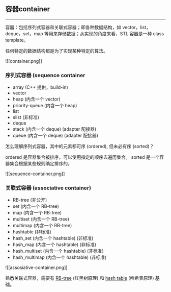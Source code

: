 
## 容器container
------------------------------

容器：包括序列式容器和关联式容器；即各种数据结构，如 vector，list，deque，set，map 等用来存储数据；从实现的角度来看，STL 容器是一种 class template。

任何特定的数据结构都是为了实现某种特定的算法。

![[container.png]]

### 序列式容器 (sequence container

* array (C++ 提供，build-in)
* vector
* heap (内含一个 vector)
* priority-queue (内含一个 heap)
* list
* slist (非标准)
* deque
* stack (内含一个 deque) (adapter 配接器)
* queue (内含一个 deque) (adapter 配接器)

怎么理解序列式容器，其中的元素都可序 (ordered), 但未必有序 (sorted)？

ordered 是容器集合被排序，可以使用指定的顺序去遍历集合。 sorted 是一个容器集合根据某些规则确定排序的。

![[sequence-container.png]]

### 关联式容器 (associative container)

*   RB-tree (非公开)
*   set (内含一个 RB-tree)
*   map (内含一个 RB-tree)
*   multiset (内含一个 RB-tree)
*   multimap (内含一个 RB-tree)
*   hashtable (非标准)
*   hash_set (内含一个 hashtable) (非标准)
*   hash_map (内含一个 hashtable) (非标准)
*   hash_multiset (内含一个 hashtable) (非标准)
*   hash_multimap (内含一个 hashtable) (非标准)

![[assosiative-container.png]]

熟悉关联式容器，需要有 [RB-tree](https://github.com/steveLauwh/Data-Structures-And-Algorithms/tree/master/Tree/RB-tree) (红黑树原理) 和 [hash table](https://github.com/steveLauwh/Data-Structures-And-Algorithms/tree/master/Hash%20Table) (哈希表原理) 基础。